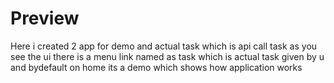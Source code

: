  # Preview
 
 Here i created 2 app for demo and actual task which is api call task 
as you see the ui there is a menu link named as task which is actual task given by u
and bydefault on home its a demo which shows how application works
